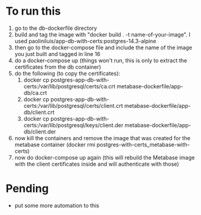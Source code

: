 To run this
===============================

1) go to the db-dockerfile directory
2) build and tag the image with "docker build . -t name-of-your-image". I used paoliniluis/app-db-with-certs:postgres-14.3-alpine
3) then go to the docker-compose file and include the name of the image you just built and tagged in line 16
4) do a docker-compose up (things won't run, this is only to extract the certificates from the db container)
5) do the following (to copy the certificates):
   1) docker cp postgres-app-db-with-certs:/var/lib/postgresql/certs/ca.crt metabase-dockerfile/app-db/ca.crt
   2) docker cp postgres-app-db-with-certs:/var/lib/postgresql/certs/client.crt metabase-dockerfile/app-db/client.crt
   3) docker cp postgres-app-db-with-certs:/var/lib/postgresql/keys/client.der metabase-dockerfile/app-db/client.der
6) now kill the containers and remove the image that was created for the metabase container (docker rmi postgres-with-certs_metabase-with-certs)
7) now do docker-compose up again (this will rebuild the Metabase image with the client certificates inside and will authenticate with those)

Pending
===

- put some more automation to this